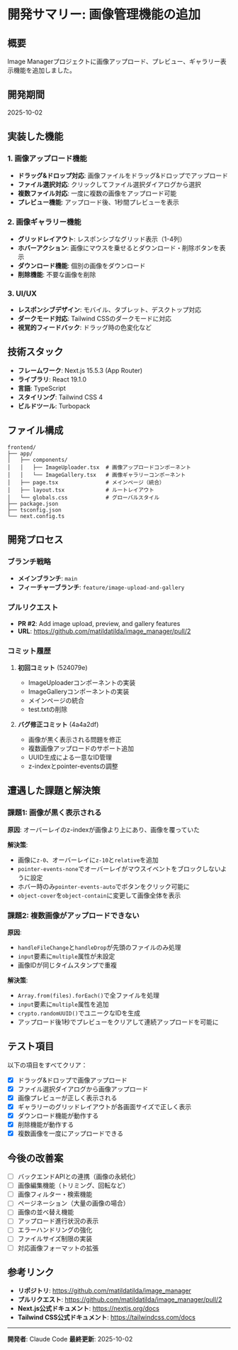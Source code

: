 # 開発サマリー: 画像管理機能の追加

## 概要
Image Managerプロジェクトに画像アップロード、プレビュー、ギャラリー表示機能を追加しました。

## 開発期間
2025-10-02

## 実装した機能

### 1. 画像アップロード機能
- **ドラッグ&ドロップ対応**: 画像ファイルをドラッグ&ドロップでアップロード
- **ファイル選択対応**: クリックしてファイル選択ダイアログから選択
- **複数ファイル対応**: 一度に複数の画像をアップロード可能
- **プレビュー機能**: アップロード後、1秒間プレビューを表示

### 2. 画像ギャラリー機能
- **グリッドレイアウト**: レスポンシブなグリッド表示（1-4列）
- **ホバーアクション**: 画像にマウスを乗せるとダウンロード・削除ボタンを表示
- **ダウンロード機能**: 個別の画像をダウンロード
- **削除機能**: 不要な画像を削除

### 3. UI/UX
- **レスポンシブデザイン**: モバイル、タブレット、デスクトップ対応
- **ダークモード対応**: Tailwind CSSのダークモードに対応
- **視覚的フィードバック**: ドラッグ時の色変化など

## 技術スタック

- **フレームワーク**: Next.js 15.5.3 (App Router)
- **ライブラリ**: React 19.1.0
- **言語**: TypeScript
- **スタイリング**: Tailwind CSS 4
- **ビルドツール**: Turbopack

## ファイル構成

```
frontend/
├── app/
│   ├── components/
│   │   ├── ImageUploader.tsx  # 画像アップロードコンポーネント
│   │   └── ImageGallery.tsx   # 画像ギャラリーコンポーネント
│   ├── page.tsx               # メインページ（統合）
│   ├── layout.tsx             # ルートレイアウト
│   └── globals.css            # グローバルスタイル
├── package.json
├── tsconfig.json
└── next.config.ts
```

## 開発プロセス

### ブランチ戦略
- **メインブランチ**: `main`
- **フィーチャーブランチ**: `feature/image-upload-and-gallery`

### プルリクエスト
- **PR #2**: Add image upload, preview, and gallery features
- **URL**: https://github.com/matildatilda/image_manager/pull/2

### コミット履歴
1. **初回コミット** (524079e)
   - ImageUploaderコンポーネントの実装
   - ImageGalleryコンポーネントの実装
   - メインページの統合
   - test.txtの削除

2. **バグ修正コミット** (4a4a2df)
   - 画像が黒く表示される問題を修正
   - 複数画像アップロードのサポート追加
   - UUID生成による一意なID管理
   - z-indexとpointer-eventsの調整

## 遭遇した課題と解決策

### 課題1: 画像が黒く表示される
**原因**: オーバーレイのz-indexが画像より上にあり、画像を覆っていた

**解決策**:
- 画像に`z-0`、オーバーレイに`z-10`と`relative`を追加
- `pointer-events-none`でオーバーレイがマウスイベントをブロックしないように設定
- ホバー時のみ`pointer-events-auto`でボタンをクリック可能に
- `object-cover`を`object-contain`に変更して画像全体を表示

### 課題2: 複数画像がアップロードできない
**原因**:
- `handleFileChange`と`handleDrop`が先頭のファイルのみ処理
- `input`要素に`multiple`属性が未設定
- 画像IDが同じタイムスタンプで重複

**解決策**:
- `Array.from(files).forEach()`で全ファイルを処理
- `input`要素に`multiple`属性を追加
- `crypto.randomUUID()`でユニークなIDを生成
- アップロード後1秒でプレビューをクリアして連続アップロードを可能に

## テスト項目

以下の項目をすべてクリア：

- [x] ドラッグ&ドロップで画像アップロード
- [x] ファイル選択ダイアログから画像アップロード
- [x] 画像プレビューが正しく表示される
- [x] ギャラリーのグリッドレイアウトが各画面サイズで正しく表示
- [x] ダウンロード機能が動作する
- [x] 削除機能が動作する
- [x] 複数画像を一度にアップロードできる

## 今後の改善案

- [ ] バックエンドAPIとの連携（画像の永続化）
- [ ] 画像編集機能（トリミング、回転など）
- [ ] 画像フィルター・検索機能
- [ ] ページネーション（大量の画像の場合）
- [ ] 画像の並べ替え機能
- [ ] アップロード進行状況の表示
- [ ] エラーハンドリングの強化
- [ ] ファイルサイズ制限の実装
- [ ] 対応画像フォーマットの拡張

## 参考リンク

- **リポジトリ**: https://github.com/matildatilda/image_manager
- **プルリクエスト**: https://github.com/matildatilda/image_manager/pull/2
- **Next.js公式ドキュメント**: https://nextjs.org/docs
- **Tailwind CSS公式ドキュメント**: https://tailwindcss.com/docs

---

**開発者**: Claude Code
**最終更新**: 2025-10-02
